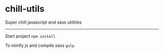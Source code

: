 # chill-utils
Super chill javascript and sass utilities

---
Start project
`npm install`

To minify js and compile sass
`gulp`